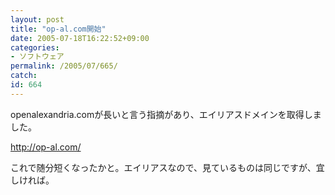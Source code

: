 ```yaml
---
layout: post
title: "op-al.com開始"
date: 2005-07-18T16:22:52+09:00
categories:
- ソフトウェア
permalink: /2005/07/665/
catch: 
id: 664
---
```

openalexandria.comが長いと言う指摘があり、エイリアスドメインを取得しました。

http://op-al.com/

これで随分短くなったかと。エイリアスなので、見ているものは同じですが、宜しければ。